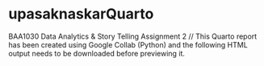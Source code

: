 # upasaknaskarQuarto
BAA1030 Data Analytics &amp; Story Telling Assignment 2
//  This Quarto report has been created using Google Collab (Python) and the following HTML output needs to be downloaded before previewing it.
